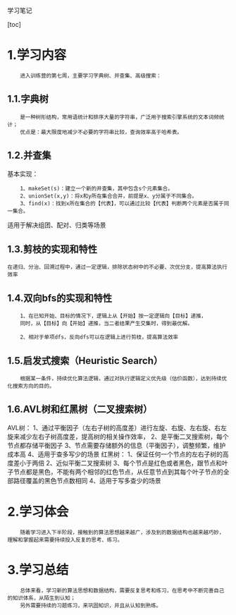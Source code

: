 学习笔记

[toc]

# 1.学习内容
        进入训练营的第七周，主要学习字典树、并查集、高级搜索：
       
## 1.1.字典树

        是一种树形结构，常用语统计和排序大量的字符串，广泛用于搜索引擎系统的文本词频统计；
        优点是：最大限度地减少不必要的字符串比较，查询效率高于哈希表。


## 1.2.并查集

基本实现：

        1、makeSet(s)：建立一个新的并查集，其中包含s个元素集合。
        2、unionSet(x,y)：将x和y所在集合合并，前提是x、y分属于不同集合。
        3、find(x)：找到x所在集合的【代表】，可以通过比较【代表】判断两个元素是否属于同一集合。

适用于解决组团、配对、归类等场景

## 1.3.剪枝的实现和特性


    在递归、分治、回溯过程中，通过一定逻辑，排除状态树中的不必要、次优分支，提高算法执行效率


## 1.4.双向bfs的实现和特性

        1、在已知开始、目标的情况下，逻辑上从【开始】按一定逻辑向【目标】递推，
        同时，从【目标】向【开始】递推，当二者结果产生交集时，得到最优解。

        2、相对于单项dfs，反向dfs可以在逻辑上进行剪枝，提高算法效率


## 1.5.启发式搜索（Heuristic Search）

        根据某一条件，持续优化算法逻辑，通过对执行逻辑定义优先级（估价函数），达到持续优化搜索方向的目的。

## 1.6.AVL树和红黑树（二叉搜索树）

AVL树：
        1、通过平衡因子（左右子树的高度差）进行左旋、右旋、左右旋、右左旋来减少左右子树高度差，提高树的相关操作效率，
        2、是平衡二叉搜索树，每个节点都存储平衡因子
        3、节点需要存储额外的信息（平衡因子），调整频繁，维护成本高
        4、适用于查多写少的场景
红黑树：
        1、保证任何一个节点的左右子树的高度差小于两倍
        2、近似平衡二叉搜索树
        3、每个节点是红色或者黑色，跟节点和叶子节点都是黑色，不能有两个相邻的红色节点，从任意节点到其每个叶子节点的全部路径覆盖的黑色节点数相同
        4、适用于写多查少的场景

# 2.学习体会

        随着学习进入下半阶段，接触到的算法思想越来越广，涉及到的数据结构也越来越巧妙，理解和掌握起来需要持续投入反复的思考、练习。

# 3.学习总结

        总体来看，学习新的算法思想和数据结构，需要反复思考和练习，在思考中不断完善自己的知识体系，从陌生到认知；
        另外需要持续的习题练习，来巩固知识，并且从认知到熟练。


